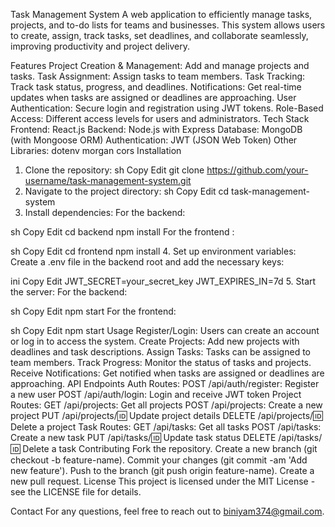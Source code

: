 Task Management System
A web application to efficiently manage tasks, projects, and to-do lists for teams and businesses. This system allows users to create, assign, track tasks, set deadlines, and collaborate seamlessly, improving productivity and project delivery.

Features
Project Creation & Management: Add and manage projects and tasks.
Task Assignment: Assign tasks to team members.
Task Tracking: Track task status, progress, and deadlines.
Notifications: Get real-time updates when tasks are assigned or deadlines are approaching.
User Authentication: Secure login and registration using JWT tokens.
Role-Based Access: Different access levels for users and administrators.
Tech Stack
Frontend: React.js
Backend: Node.js with Express
Database: MongoDB (with Mongoose ORM)
Authentication: JWT (JSON Web Token)
Other Libraries:
dotenv
morgan
cors
Installation
1. Clone the repository:
sh
Copy
Edit
git clone https://github.com/your-username/task-management-system.git
2. Navigate to the project directory:
sh
Copy
Edit
cd task-management-system
3. Install dependencies:
For the backend:

sh
Copy
Edit
cd backend
npm install
For the frontend :

sh
Copy
Edit
cd frontend
npm install
4. Set up environment variables:
Create a .env file in the backend root and add the necessary keys:

ini
Copy
Edit
JWT_SECRET=your_secret_key
JWT_EXPIRES_IN=7d
5. Start the server:
For the backend:

sh
Copy
Edit
npm start
For the frontend:

sh
Copy
Edit
npm start
Usage
Register/Login: Users can create an account or log in to access the system.
Create Projects: Add new projects with deadlines and task descriptions.
Assign Tasks: Tasks can be assigned to team members.
Track Progress: Monitor the status of tasks and projects.
Receive Notifications: Get notified when tasks are assigned or deadlines are approaching.
API Endpoints
Auth Routes:
POST /api/auth/register: Register a new user
POST /api/auth/login: Login and receive JWT token
Project Routes:
GET /api/projects: Get all projects
POST /api/projects: Create a new project
PUT /api/projects/:id: Update project details
DELETE /api/projects/:id: Delete a project
Task Routes:
GET /api/tasks: Get all tasks
POST /api/tasks: Create a new task
PUT /api/tasks/:id: Update task status
DELETE /api/tasks/:id: Delete a task
Contributing
Fork the repository.
Create a new branch (git checkout -b feature-name).
Commit your changes (git commit -am 'Add new feature').
Push to the branch (git push origin feature-name).
Create a new pull request.
License
This project is licensed under the MIT License - see the LICENSE file for details.

Contact
For any questions, feel free to reach out to biniyam374@gmail.com.
